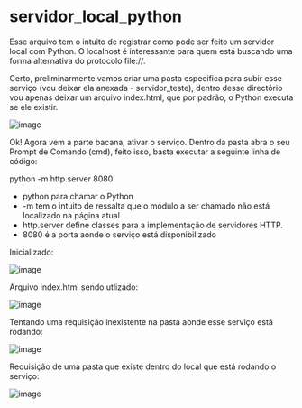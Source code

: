 # servidor_local_python

Esse arquivo tem o intuito de registrar como pode ser feito um servidor local com Python. O localhost é interessante para quem está buscando uma forma alternativa do protocolo file://.

Certo, preliminarmente vamos criar uma pasta especifica para subir esse serviço (vou deixar ela anexada - servidor_teste), dentro desse directório vou apenas deixar um arquivo index.html, que por padrão, o Python executa se ele existir.


![image](https://user-images.githubusercontent.com/95552879/156078832-8062f5c0-f2eb-44e0-b57e-3f2e7bc8fcb0.png)


Ok! Agora vem a parte bacana, ativar o serviço. Dentro da pasta abra o seu Prompt de Comando (cmd), feito isso, basta executar a seguinte linha de código:

python -m http.server 8080

- python para chamar o Python
- -m tem o intuito de ressalta que o módulo a ser chamado não está localizado na página atual
- http.server define classes para a implementação de servidores HTTP.
- 8080 é a porta aonde o serviço está disponibilizado


Inicializado:

![image](https://user-images.githubusercontent.com/95552879/156079556-924293df-7bb0-4843-8405-2e87a187587f.png)


Arquivo index.html sendo utlizado:

![image](https://user-images.githubusercontent.com/95552879/156079572-27995ac9-fcff-41c7-af36-d2bdc863ced8.png)

Tentando uma requisição inexistente na pasta aonde esse serviço está rodando:

![image](https://user-images.githubusercontent.com/95552879/156079726-9bcfe6ad-3da6-41f1-ac36-c3b801581f2f.png)

Requisição de uma pasta que existe dentro do local que está rodando o serviço:

![image](https://user-images.githubusercontent.com/95552879/156079834-11988547-751e-4a6d-b011-5625e75f3e08.png)





